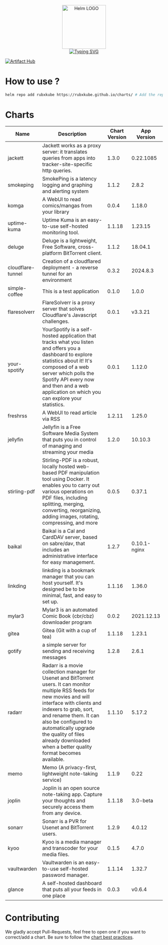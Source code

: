 <p align="center">
    <img src="https://helm.sh/img/helm.svg" width="140px" alt="Helm LOGO"/>
    <br>
    <a href="https://rubxkube.github.io/charts/"><img src="https://readme-typing-svg.herokuapp.com?font=Fira+Code&pause=1000&color=0F1689&background=FFFFFF00&center=true&vCenter=true&width=435&lines=QJOLY's+Chart+Repository;rubxkube.github.io%2Fhelm-charts;+Feel+free+to+contribute" alt="Typing SVG" /></a>
</p>

[![Artifact Hub](https://img.shields.io/endpoint?url=https://artifacthub.io/badge/repository/rubxkube)](https://artifacthub.io/packages/search?repo=rubxkube)

# How to use ? 

```bash
helm repo add rubxkube https://rubxkube.github.io/charts/ # Add the repo to your helm
```

# Charts

| Name  | Description | Chart Version | App Version |
|-------|-------------|---------------|-------------|
| jackett | Jackett works as a proxy server: it translates queries from apps into tracker-site-specific http queries. | 1.3.0 | 0.22.1085 |
| smokeping | SmokePing is a latency logging and graphing and alerting system | 1.1.2 | 2.8.2 |
| komga | A WebUI to read comics/mangas from your library | 0.0.4 | 1.18.0 |
| uptime-kuma | Uptime Kuma is an easy-to-use self-hosted monitoring tool. | 1.1.18 | 1.23.15 |
| deluge | Deluge is a lightweight, Free Software, cross-platform BitTorrent client. | 1.1.2 | 18.04.1 |
| cloudflare-tunnel | Creation of a cloudflared deployment - a reverse tunnel for an environment | 0.3.2 | 2024.8.3 |
| simple-coffee | This is a test application | 0.1.0 | 1.0.0 |
| flaresolverr | FlareSolverr is a proxy server that solves Cloudflare's Javascript challenges. | 0.0.1 | v3.3.21 |
| your-spotify | YourSpotify is a self-hosted application that tracks what you listen and offers you a dashboard to explore statistics about it! It's composed of a web server which polls the Spotify API every now and then and a web application on which you can explore your statistics. | 0.0.1 | 1.12.0 |
| freshrss | A WebUI to read article via RSS | 1.2.11 | 1.25.0 |
| jellyfin | Jellyfin is a Free Software Media System that puts you in control of managing and streaming your media | 1.2.0 | 10.10.3 |
| stirling-pdf | Stirling-PDF is a robust, locally hosted web-based PDF manipulation tool using Docker. It enables you to carry out various operations on PDF files, including splitting, merging, converting, reorganizing, adding images, rotating, compressing, and more | 0.0.5 | 0.37.1 |
| baikal | Baikal is a Cal and CardDAV server, based on sabre/dav, that includes an administrative interface for easy management. | 1.2.7 | 0.10.1-nginx |
| linkding | linkding is a bookmark manager that you can host yourself. It's designed be to be minimal, fast, and easy to set up. | 1.1.16 | 1.36.0 |
| mylar3 | Mylar3 is an automated Comic Book (cbr/cbz) downloader program | 0.0.2 | 2021.12.13 |
| gitea | Gitea (Git with a cup of tea) | 1.1.18 | 1.23.1 |
| gotify | a simple server for sending and receiving messages | 1.2.8 | 2.6.1 |
| radarr | Radarr is a movie collection manager for Usenet and BitTorrent users. It can monitor multiple RSS feeds for new movies and will interface with clients and indexers to grab, sort, and rename them. It can also be configured to automatically upgrade the quality of files already downloaded when a better quality format becomes available. | 1.1.10 | 5.17.2 |
| memo | Memo (A privacy-first, lightweight note-taking service) | 1.1.9 | 0.22 |
| joplin | Joplin is an open source note-taking app. Capture your thoughts and securely access them from any device. | 1.1.18 | 3.0-beta |
| sonarr | Sonarr is a PVR for Usenet and BitTorrent users. | 1.2.9 | 4.0.12 |
| kyoo | Kyoo is a media manager and transcoder for your media files. | 0.1.5 | 4.7.0 |
| vaultwarden | Vaultwarden is an easy-to-use self-hosted password manager. | 1.1.14 | 1.32.7 |
| glance | A self-hosted dashboard that puts all your feeds in one place | 0.0.3 | v0.6.4 |


# Contributing 

We gladly accept Pull-Requests, feel free to open one if you want to correct/add a chart. Be sure to follow the [chart best practices](https://helm.sh/docs/chart_best_practices/).
